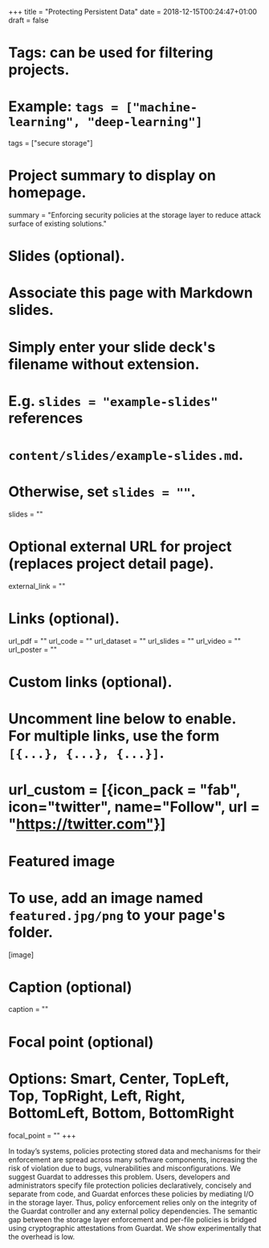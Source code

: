 +++
title = "Protecting Persistent Data"
date = 2018-12-15T00:24:47+01:00
draft = false

# Tags: can be used for filtering projects.
# Example: `tags = ["machine-learning", "deep-learning"]`
tags = ["secure storage"]

# Project summary to display on homepage.
summary = "Enforcing security policies at the storage layer to reduce attack surface of existing solutions."

# Slides (optional).
#   Associate this page with Markdown slides.
#   Simply enter your slide deck's filename without extension.
#   E.g. `slides = "example-slides"` references 
#   `content/slides/example-slides.md`.
#   Otherwise, set `slides = ""`.
slides = ""

# Optional external URL for project (replaces project detail page).
external_link = ""

# Links (optional).
url_pdf = ""
url_code = ""
url_dataset = ""
url_slides = ""
url_video = ""
url_poster = ""

# Custom links (optional).
#   Uncomment line below to enable. For multiple links, use the form `[{...}, {...}, {...}]`.
# url_custom = [{icon_pack = "fab", icon="twitter", name="Follow", url = "https://twitter.com"}]

# Featured image
# To use, add an image named `featured.jpg/png` to your page's folder. 
[image]
  # Caption (optional)
  caption = ""

  # Focal point (optional)
  # Options: Smart, Center, TopLeft, Top, TopRight, Left, Right, BottomLeft, Bottom, BottomRight
  focal_point = ""
+++

In today’s systems, policies protecting stored data and mechanisms for their enforcement are spread across many software components, increasing the risk of violation due to bugs, vulnerabilities and misconfigurations. We suggest Guardat to addresses this problem. Users, developers and administrators specify file protection policies declaratively, concisely and separate from code, and Guardat enforces these policies by mediating I/O in the storage layer. Thus, policy enforcement relies only on the integrity of the Guardat controller and any external policy dependencies. The semantic gap between the storage layer enforcement and per-file policies is bridged using cryptographic attestations from Guardat. We show experimentally that the overhead is low.